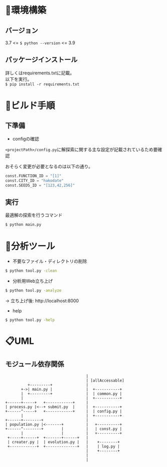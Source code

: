 # 🧭環境構築

##  バージョン
3.7 <= `$ python --version` <= 3.9  

##  パッケージインストール
詳しくはrequirements.txtに記載。  
以下を実行。  
`$ pip install -r requirements.txt`

# 🔨ビルド手順
## 下準備

- configの確認

`<projectPath>/config.py`に解探索に関する主な設定が記載されているため要確認  

おそらく変更が必要となるのは以下の通り。  
```python
const.FUNCTION_ID = "[1]"
const.CITY_ID = "hakodate"
const.SEEDS_ID = "[123,42,256]"
```

## 実行

最適解の探索を行うコマンド
```bash
$ python main.py
```

# 🧰分析ツール


- 不要なファイル・ディレクトリの削除
```bash
$ python tool.py -clean
```

- 分析用Web立ち上げ
```bash
$ python tool.py -analyze
```  
-> 立ち上げ後: http://localhost:8000

- help
```bash
$ python tool.py -help
```

# 📋UML

## モジュール依存関係

```
                                    |
                                    | [allAccessable]
          +---------+               |
       +->| main.py |               |  +-----------+
       |  +---------+               |  | common.py |
       |                            |  +-----------+
+------+-----+   +------------+     |
| process.py |<--+ submit.py  |     |  +-----------+
+------^-----+   +------------+     |  | config.py |
       |                            |  +-----------+
+------+--------+                   |
| population.py |<-------+          |   +----------+
+------^--------+        |          |   | const.py |
       |                 |          |   +----------+
 +-----+------+  +-------+------+   |
 | creater.py |  | evolution.py |   |    +--------+
 +------------+  +--------------+   |    | log.py |
                                    |    +--------+
                                    |
                                    |
```